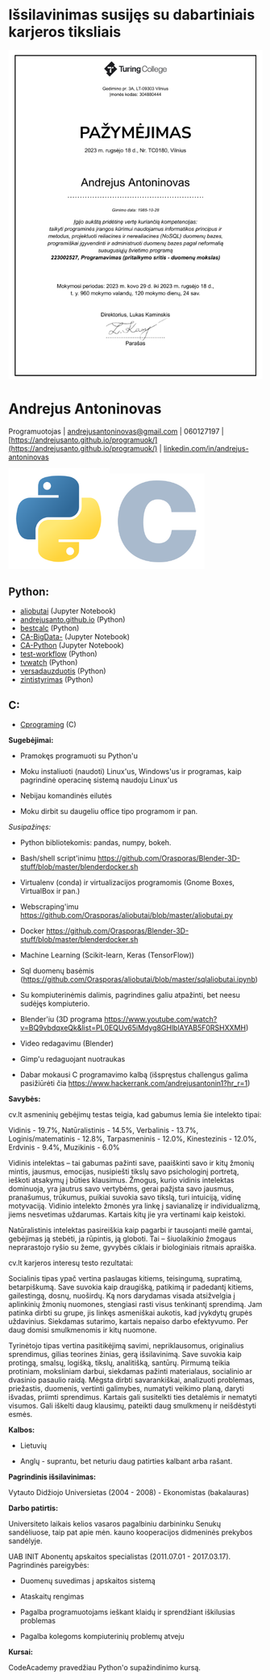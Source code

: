 # Išsilavinimas susijęs su dabartiniais karjeros tiksliais
![](Turing-Andrejus_Antoninovas.png)

# Andrejus Antoninovas
Programuotojas
| [andrejusantoninovas@gmail.com](mailto:andrejusantoninovas@gmail.com)
| 060127197
| [https://andrejusanto.github.io/programuok/](https://andrejusanto.github.io/programuok/)
| [linkedin.com/in/andrejus-antoninovas](https://www.linkedin.com/in/andrejus-antoninovas-58a802b6/)

<img src="https://raw.githubusercontent.com/github/explore/80688e429a7d4ef2fca1e82350fe8e3517d3494d/topics/python/python.png" width="200" height="200" /><img src="https://raw.githubusercontent.com/github/explore/80688e429a7d4ef2fca1e82350fe8e3517d3494d/topics/c/c.png" width="190" height="190" />

## Python:
- [aliobutai](https://github.com/AndrejusAnto/aliobutai) (Jupyter Notebook)
- [andrejusanto.github.io](https://github.com/AndrejusAnto/andrejusanto.github.io) (Python)
- [bestcalc](https://github.com/AndrejusAnto/bestcalc) (Python)
- [CA-BigData-](https://github.com/AndrejusAnto/CA-BigData-) (Jupyter Notebook)
- [CA-Python](https://github.com/AndrejusAnto/CA-Python) (Jupyter Notebook)
- [test-workflow](https://github.com/AndrejusAnto/test-workflow) (Python)
- [tvwatch](https://github.com/AndrejusAnto/tvwatch) (Python)
- [versadauzduotis](https://github.com/AndrejusAnto/versadauzduotis) (Python)
- [zintistyrimas](https://github.com/AndrejusAnto/zintistyrimas) (Python)


## C:
- [Cprograming](https://github.com/AndrejusAnto/Cprograming) (C)



**Sugebėjimai:**
  
  * Pramokęs programuoti su Python'u
  
  * Moku instaliuoti (naudoti) Linux'us, Windows'us ir programas, kaip pagrindinė operacinę sistemą naudoju Linux'us
  
  * Nebijau komandinės eilutės
  
  * Moku dirbit su daugeliu office tipo programom ir pan.
  
*Susipažinęs:*
  
  * Python bibliotekomis: pandas, numpy, bokeh.
  
  * Bash/shell script'inimu https://github.com/Orasporas/Blender-3D-stuff/blob/master/blenderdocker.sh
  
  * Virtualenv (conda) ir virtualizacijos programomis (Gnome Boxes, VirtualBox ir pan.)
  
  * Webscraping'imu https://github.com/Orasporas/aliobutai/blob/master/aliobutai.py
  
  * Docker https://github.com/Orasporas/Blender-3D-stuff/blob/master/blenderdocker.sh
  
  * Machine Learning (Scikit-learn, Keras (TensorFlow))
  
  * Sql duomenų basėmis (https://github.com/Orasporas/aliobutai/blob/master/sqlaliobutai.ipynb)
  
  * Su kompiuterinėmis dalimis, pagrindines galiu atpažinti, bet neesu sudėjęs kompiuterio.
  
  * Blender'iu (3D programa https://www.youtube.com/watch?v=BQ9vbdqxeQk&list=PL0EQUv65iMdyg8GHlblAYAB5F0RSHXXMH)
  
  * Video redagavimu (Blender)
  
  * Gimp'u redaguojant nuotraukas
  
  * Dabar mokausi C programavimo kalbą (išspręstus challengus galima pasižiūrėti čia https://www.hackerrank.com/andrejusantonin1?hr_r=1)

**Savybės:**
  
  cv.lt asmeninių gebėjimų testas teigia, kad gabumus lemia šie intelekto tipai:
  
  Vidinis - 19.7%, Natūralistinis - 14.5%, Verbalinis - 13.7%, Loginis/matematinis - 12.8%, Tarpasmeninis - 12.0%, Kinestezinis - 12.0%, Erdvinis - 9.4%, Muzikinis - 6.0%
  
  Vidinis intelektas – tai gabumas pažinti save, paaiškinti savo ir kitų žmonių mintis, jausmus, emocijas, nusipiešti tikslų savo psichologinį portretą, ieškoti atsakymų į būties klausimus. Žmogus, kurio vidinis intelektas dominuoja, yra jautrus savo vertybėms, gerai pažįsta savo jausmus, pranašumus, trūkumus, puikiai suvokia savo tikslą, turi intuiciją, vidinę motyvaciją. Vidinio intelekto žmonės yra linkę į savianalizę ir individualizmą, jiems nesvetimas uždarumas. Kartais kitų jie yra vertinami kaip keistoki.
  
  Natūralistinis intelektas pasireiškia kaip pagarbi ir tausojanti meilė gamtai, gebėjimas ją stebėti, ja rūpintis, ją globoti. Tai – šiuolaikinio žmogaus neprarastojo ryšio su žeme, gyvybės ciklais ir biologiniais ritmais apraiška.
  
  cv.lt karjeros interesų testo rezultatai:
  
  Socialinis tipas ypač vertina paslaugas kitiems, teisingumą, supratimą, betarpiškumą. Save suvokia kaip draugišką, patikimą ir padedantį kitiems, gailestingą, dosnų, nuoširdų. Ką nors darydamas visada atsižvelgia į aplinkinių žmonių nuomones, stengiasi rasti visus tenkinantį sprendimą. Jam patinka dirbti su grupe, jis linkęs asmeniškai aukotis, kad įvykdytų grupės uždavinius. Siekdamas sutarimo, kartais nepaiso darbo efektyvumo. Per daug domisi smulkmenomis ir kitų nuomone.
  
  Tyrinėtojo tipas vertina pasitikėjimą savimi, nepriklausomus, originalius sprendimus, gilias teorines žinias, gerą išsilavinimą. Save suvokia kaip protingą, smalsų, logišką, tikslų, analitišką, santūrų. Pirmumą teikia protiniam, moksliniam darbui, siekdamas pažinti materialaus, socialinio ar dvasinio pasaulio raidą. Mėgsta dirbti savarankiškai, analizuoti problemas, priežastis, duomenis, vertinti galimybes, numatyti veikimo planą, daryti išvadas, priimti sprendimus. Kartais gali susitelkti ties detalėmis ir nematyti visumos. Gali iškelti daug klausimų, pateikti daug smulkmenų ir neišdėstyti esmės.
  
  
**Kalbos:**
   
  * Lietuvių
  
  * Anglų - suprantu, bet neturiu daug patirties kalbant arba rašant.

**Pagrindinis išsilavinimas:**

  Vytauto Didžiojo Universietas (2004 - 2008) - Ekonomistas (bakalauras)

**Darbo patirtis:**

Universiteto laikais kelios vasaros pagalbiniu darbininku Senukų sandėliuose, taip pat apie mėn. kauno kooperacijos didmeninės prekybos sandėlyje.

UAB INIT Abonentų apskaitos specialistas (2011.07.01 - 2017.03.17). Pagrindinės pareigybės:
  
  * Duomenų suvedimas į apskaitos sistemą
    
  * Ataskaitų rengimas
    
  * Pagalba programuotojams ieškant klaidų ir sprendžiant iškilusias problemas
    
  * Pagalba kolegoms kompiuterinių problemų atveju
  
**Kursai:**
  
  CodeAcademy pravedžiau Python'o supažindinimo kursą.

  

